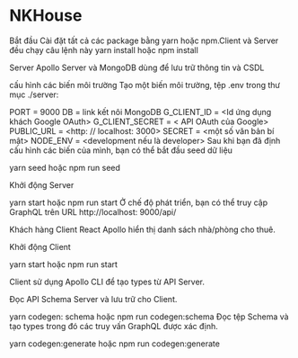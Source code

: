 # NKHouse

Bắt đầu
Cài đặt tất cả các package bằng yarn hoặc npm.Client và Server đều  chạy câu lệnh này
yarn install hoặc npm install

Server
Apollo Server và MongoDB dùng để lưu trữ thông tin và CSDL


cấu hình các biến môi trường 
Tạo một biến môi trường, tệp .env trong thư mục ./server:

PORT = 9000
DB = link kết nôi MongoDB
G_CLIENT_ID = <Id ứng dụng khách Google OAuth>
G_CLIENT_SECRET = < API OAuth của Google>
PUBLIC_URL = <http: // localhost: 3000>
SECRET = <một số văn bản bí mật>
NODE_ENV = <development  nếu là developer>
Sau khi bạn đã định cấu hình các biến của mình, bạn có thể bắt đầu seed dữ liệu

yarn seed hoặc npm run seed

Khởi động Server

yarn start hoặc npm run start
Ở chế độ phát triển, bạn có thể truy cập GraphQL trên URL http://localhost: 9000/api/

Khách hàng
Client React Apollo hiển thị danh sách nhà/phòng cho thuê.

Khởi động Client

yarn start hoặc npm run start

Client sử dụng Apollo CLI để tạo types từ API Server.

Đọc API Schema Server và lưu trữ cho Client.


yarn codegen: schema hoặc npm run codegen:schema
Đọc tệp Schema và tạo types trong đó các truy vấn GraphQL được xác định.

yarn codegen:generate hoặc npm run codegen:generate